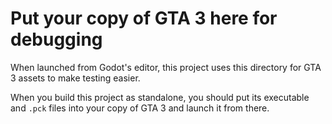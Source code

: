 # Put your copy of GTA 3 here for debugging
When launched from Godot's editor, this project uses this directory for GTA 3
assets to make testing easier.

When you build this project as standalone, you should put its executable and
`.pck` files into your copy of GTA 3 and launch it from there.
